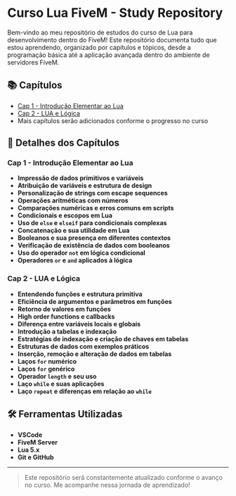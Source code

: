 # Curso Lua FiveM - Study Repository

Bem-vindo ao meu repositório de estudos do curso de Lua para desenvolvimento dentro do FiveM! Este repositório documenta tudo que estou aprendendo, organizado por capítulos e tópicos, desde a programação básica até a aplicação avançada dentro do ambiente de servidores FiveM.

## 📚 Capítulos

- [Cap 1 - Introdução Elementar ao Lua](#cap-1---introdução-elementar-ao-lua)
- [Cap 2 - LUA e Lógica](#cap-2---lua-e-lógica)
- Mais capítulos serão adicionados conforme o progresso no curso

## 📖 Detalhes dos Capítulos

### Cap 1 - Introdução Elementar ao Lua
- **Impressão de dados primitivos e variáveis**
- **Atribuição de variáveis e estrutura de design**
- **Personalização de strings com escape sequences**
- **Operações aritméticas com números**
- **Comparações numéricas e erros comuns em scripts**
- **Condicionais e escopos em Lua**
- **Uso de `else` e `elseif` para condicionais complexas**
- **Concatenação e sua utilidade em Lua**
- **Booleanos e sua presença em diferentes contextos**
- **Verificação de existência de dados com booleanos**
- **Uso do operador `not` em lógica condicional**
- **Operadores `or` e `and` aplicados à lógica**

### Cap 2 - LUA e Lógica
- **Entendendo funções e estrutura primitiva**
- **Eficiência de argumentos e parâmetros em funções**
- **Retorno de valores em funções**
- **High order functions e callbacks**
- **Diferença entre variáveis locais e globais**
- **Introdução a tabelas e indexação**
- **Estratégias de indexação e criação de chaves em tabelas**
- **Estruturas de dados com exemplos práticos**
- **Inserção, remoção e alteração de dados em tabelas**
- **Laços `for` numérico**
- **Laços `for` genérico**
- **Operador `length` e seu uso**
- **Laço `while` e suas aplicações**
- **Laço `repeat` e diferenças em relação ao `while`**

## 🛠️ Ferramentas Utilizadas
- **VSCode**
- **FiveM Server**
- **Lua 5.x**
- **Git e GitHub**

---

> Este repositório será constantemente atualizado conforme o avanço no curso. Me acompanhe nessa jornada de aprendizado!

